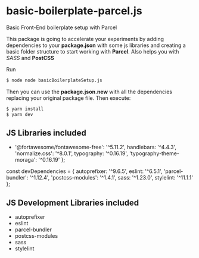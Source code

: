 # basic-boilerplate-parcel.js
Basic Front-End boilerplate setup with Parcel

This package is going to accelerate your experiments by adding dependencies to your **package.json** with some js libraries and creating a basic folder structure to start
working with **Parcel**. Also helps you with *SASS* and **PostCSS**

Run

```bash
$ node node basicBoilerplateSetup.js 
```

Then you can use the **package.json.new** with all the dependencies replacing your original package file. Then execute:

```bash
$ yarn install
$ yarn dev
```

## JS Libraries included
-  '@fortawesome/fontawesome-free': '^5.11.2',
  handlebars: '^4.4.3',
  'normalize.css': '^8.0.1',
  typography: '^0.16.19',
  'typography-theme-moraga': '^0.16.19'
};

const devDependencies = {
    autoprefixer: '^9.6.5',
    eslint: '^6.5.1',
    'parcel-bundler': '^1.12.4',
    'postcss-modules': '^1.4.1',
    sass: '^1.23.0',
    stylelint: '^11.1.1'
  };

## JS Development Libraries included

  - autoprefixer
  - eslint
  - parcel-bundler
  - postcss-modules
  - sass
  - stylelint
    